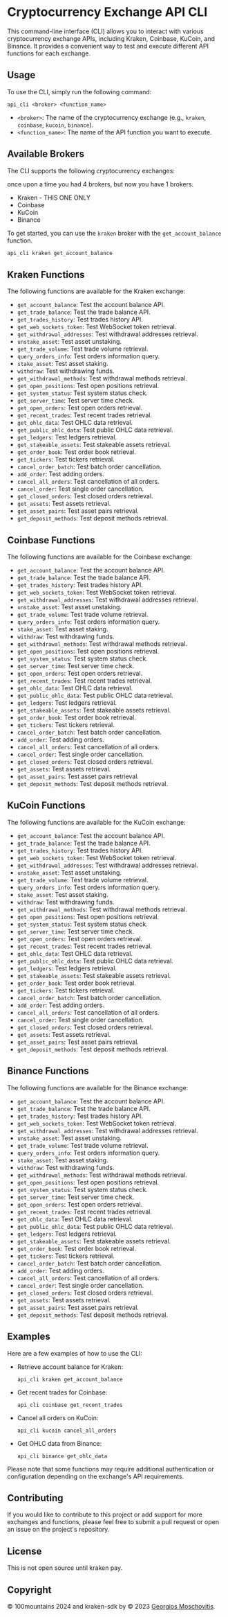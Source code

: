# Cryptocurrency Exchange API CLI

This command-line interface (CLI) allows you to interact with various cryptocurrency exchange APIs, including Kraken, Coinbase, KuCoin, and Binance. It provides a convenient way to test and execute different API functions for each exchange.

## Usage

To use the CLI, simply run the following command:

```
api_cli <broker> <function_name>
```

- `<broker>`: The name of the cryptocurrency exchange (e.g., `kraken`, `coinbase`, `kucoin`, `binance`).
- `<function_name>`: The name of the API function you want to execute.

## Available Brokers

The CLI supports the following cryptocurrency exchanges:

once upon a time you had 4 brokers, but now you have 1 brokers. 

- Kraken - THIS ONE ONLY 
- Coinbase
- KuCoin
- Binance

To get started, you can use the `kraken` broker with the `get_account_balance` function.

```bash 
api_cli kraken get_account_balance
```

## Kraken Functions

The following functions are available for the Kraken exchange:

- `get_account_balance`: Test the account balance API.
- `get_trade_balance`: Test the trade balance API.
- `get_trades_history`: Test trades history API.
- `get_web_sockets_token`: Test WebSocket token retrieval.
- `get_withdrawal_addresses`: Test withdrawal addresses retrieval.
- `unstake_asset`: Test asset unstaking.
- `get_trade_volume`: Test trade volume retrieval.
- `query_orders_info`: Test orders information query.
- `stake_asset`: Test asset staking.
- `withdraw`: Test withdrawing funds.
- `get_withdrawal_methods`: Test withdrawal methods retrieval.
- `get_open_positions`: Test open positions retrieval.
- `get_system_status`: Test system status check.
- `get_server_time`: Test server time check.
- `get_open_orders`: Test open orders retrieval.
- `get_recent_trades`: Test recent trades retrieval.
- `get_ohlc_data`: Test OHLC data retrieval.
- `get_public_ohlc_data`: Test public OHLC data retrieval.
- `get_ledgers`: Test ledgers retrieval.
- `get_stakeable_assets`: Test stakeable assets retrieval.
- `get_order_book`: Test order book retrieval.
- `get_tickers`: Test tickers retrieval.
- `cancel_order_batch`: Test batch order cancellation.
- `add_order`: Test adding orders.
- `cancel_all_orders`: Test cancellation of all orders.
- `cancel_order`: Test single order cancellation.
- `get_closed_orders`: Test closed orders retrieval.
- `get_assets`: Test assets retrieval.
- `get_asset_pairs`: Test asset pairs retrieval.
- `get_deposit_methods`: Test deposit methods retrieval.

## Coinbase Functions

The following functions are available for the Coinbase exchange:

- `get_account_balance`: Test the account balance API.
- `get_trade_balance`: Test the trade balance API.
- `get_trades_history`: Test trades history API.
- `get_web_sockets_token`: Test WebSocket token retrieval.
- `get_withdrawal_addresses`: Test withdrawal addresses retrieval.
- `unstake_asset`: Test asset unstaking.
- `get_trade_volume`: Test trade volume retrieval.
- `query_orders_info`: Test orders information query.
- `stake_asset`: Test asset staking.
- `withdraw`: Test withdrawing funds.
- `get_withdrawal_methods`: Test withdrawal methods retrieval.
- `get_open_positions`: Test open positions retrieval.
- `get_system_status`: Test system status check.
- `get_server_time`: Test server time check.
- `get_open_orders`: Test open orders retrieval.
- `get_recent_trades`: Test recent trades retrieval.
- `get_ohlc_data`: Test OHLC data retrieval.
- `get_public_ohlc_data`: Test public OHLC data retrieval.
- `get_ledgers`: Test ledgers retrieval.
- `get_stakeable_assets`: Test stakeable assets retrieval.
- `get_order_book`: Test order book retrieval.
- `get_tickers`: Test tickers retrieval.
- `cancel_order_batch`: Test batch order cancellation.
- `add_order`: Test adding orders.
- `cancel_all_orders`: Test cancellation of all orders.
- `cancel_order`: Test single order cancellation.
- `get_closed_orders`: Test closed orders retrieval.
- `get_assets`: Test assets retrieval.
- `get_asset_pairs`: Test asset pairs retrieval.
- `get_deposit_methods`: Test deposit methods retrieval.

## KuCoin Functions

The following functions are available for the KuCoin exchange:

- `get_account_balance`: Test the account balance API.
- `get_trade_balance`: Test the trade balance API.
- `get_trades_history`: Test trades history API.
- `get_web_sockets_token`: Test WebSocket token retrieval.
- `get_withdrawal_addresses`: Test withdrawal addresses retrieval.
- `unstake_asset`: Test asset unstaking.
- `get_trade_volume`: Test trade volume retrieval.
- `query_orders_info`: Test orders information query.
- `stake_asset`: Test asset staking.
- `withdraw`: Test withdrawing funds.
- `get_withdrawal_methods`: Test withdrawal methods retrieval.
- `get_open_positions`: Test open positions retrieval.
- `get_system_status`: Test system status check.
- `get_server_time`: Test server time check.
- `get_open_orders`: Test open orders retrieval.
- `get_recent_trades`: Test recent trades retrieval.
- `get_ohlc_data`: Test OHLC data retrieval.
- `get_public_ohlc_data`: Test public OHLC data retrieval.
- `get_ledgers`: Test ledgers retrieval.
- `get_stakeable_assets`: Test stakeable assets retrieval.
- `get_order_book`: Test order book retrieval.
- `get_tickers`: Test tickers retrieval.
- `cancel_order_batch`: Test batch order cancellation.
- `add_order`: Test adding orders.
- `cancel_all_orders`: Test cancellation of all orders.
- `cancel_order`: Test single order cancellation.
- `get_closed_orders`: Test closed orders retrieval.
- `get_assets`: Test assets retrieval.
- `get_asset_pairs`: Test asset pairs retrieval.
- `get_deposit_methods`: Test deposit methods retrieval.

## Binance Functions

The following functions are available for the Binance exchange:

- `get_account_balance`: Test the account balance API.
- `get_trade_balance`: Test the trade balance API.
- `get_trades_history`: Test trades history API.
- `get_web_sockets_token`: Test WebSocket token retrieval.
- `get_withdrawal_addresses`: Test withdrawal addresses retrieval.
- `unstake_asset`: Test asset unstaking.
- `get_trade_volume`: Test trade volume retrieval.
- `query_orders_info`: Test orders information query.
- `stake_asset`: Test asset staking.
- `withdraw`: Test withdrawing funds.
- `get_withdrawal_methods`: Test withdrawal methods retrieval.
- `get_open_positions`: Test open positions retrieval.
- `get_system_status`: Test system status check.
- `get_server_time`: Test server time check.
- `get_open_orders`: Test open orders retrieval.
- `get_recent_trades`: Test recent trades retrieval.
- `get_ohlc_data`: Test OHLC data retrieval.
- `get_public_ohlc_data`: Test public OHLC data retrieval.
- `get_ledgers`: Test ledgers retrieval.
- `get_stakeable_assets`: Test stakeable assets retrieval.
- `get_order_book`: Test order book retrieval.
- `get_tickers`: Test tickers retrieval.
- `cancel_order_batch`: Test batch order cancellation.
- `add_order`: Test adding orders.
- `cancel_all_orders`: Test cancellation of all orders.
- `cancel_order`: Test single order cancellation.
- `get_closed_orders`: Test closed orders retrieval.
- `get_assets`: Test assets retrieval.
- `get_asset_pairs`: Test asset pairs retrieval.
- `get_deposit_methods`: Test deposit methods retrieval.

## Examples

Here are a few examples of how to use the CLI:

- Retrieve account balance for Kraken:
  ```
  api_cli kraken get_account_balance
  ```

- Get recent trades for Coinbase:
  ```
  api_cli coinbase get_recent_trades
  ```

- Cancel all orders on KuCoin:
  ```
  api_cli kucoin cancel_all_orders
  ```

- Get OHLC data from Binance:
  ```
  api_cli binance get_ohlc_data
  ```

Please note that some functions may require additional authentication or configuration depending on the exchange's API requirements.

## Contributing

If you would like to contribute to this project or add support for more exchanges and functions, please feel free to submit a pull request or open an issue on the project's repository.

## License

This is not open source until kraken pay.

## Copyright

© 100mountains 2024 and kraken-sdk by © 2023 [Georgios Moschovitis](https://gmosx.ninja).
